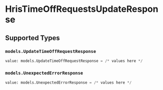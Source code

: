 # HrisTimeOffRequestsUpdateResponse


## Supported Types

### `models.UpdateTimeOffRequestResponse`

```python
value: models.UpdateTimeOffRequestResponse = /* values here */
```

### `models.UnexpectedErrorResponse`

```python
value: models.UnexpectedErrorResponse = /* values here */
```

